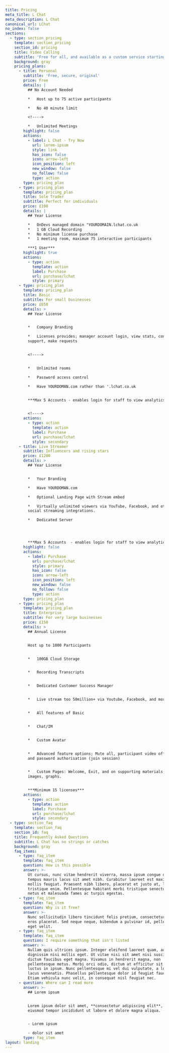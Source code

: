 ```yaml
---
title: Pricing
meta_title: L Chat
meta_description: L Chat
canonical_url: LChat
no_index: false
sections:
  - type: section_pricing
    template: section_pricing
    section_id: pricing
    title: Video Calling
    subtitle: 'Free for all, and available as a custom service starting from £100/yr'
    background: gray
    pricing_plans:
      - title: Personal
        subtitle: 'Free, secure, original'
        price: Free
        details: |
          ## No Account Needed

          *   Host up to 75 active participants

          *   No 40 minute limit

          <!---->

          *   Unlimited Meetings
        highlight: false
        actions:
          - label: L Chat - Try Now
            url: lorem-ipsum
            style: link
            has_icon: false
            icon: arrow-left
            icon_position: left
            new_window: false
            no_follow: false
            type: action
        type: pricing_plan
      - type: pricing_plan
        template: pricing_plan
        title: Sole Trader
        subtitle: Perfect for individuals
        price: £100
        details: |
          ## Year License

          *   OnDevs managed domain "YOURDOMAIN.lchat.co.uk
          *   1 GB Cloud Recording
          *   No minimum license purchase
          *   1 meeting room, maximum 75 interactive participants

          ***1 User***
        highlight: true
        actions:
          - type: action
            template: action
            label: Purchase
            url: purchase/lchat
            style: primary
      - type: pricing_plan
        template: pricing_plan
        title: Basic
        subtitle: For small businesses
        price: £650
        details: >
          ## Year License


          *   Company Branding

          *   Licenses provides; manager account login, view stats, contact
          support, make requests


          <!---->


          *   Unlimited rooms

          *   Password access control

          *   Have YOURDOMAN.com rather than '.lchat.co.uk


          ***Max 5 Accounts - enables login for staff to view analytics***


          <!---->
        actions:
          - type: action
            template: action
            label: Purchase
            url: purchase/lchat
            style: secondary
      - title: Live Streamer
        subtitle: Influencers and rising stars
        price: £1200
        details: >
          ## Year License


          *   Your Branding

          *   Have YOURDOMAN.com

          *   Optional Landing Page with Stream embed

          *   Virtually unlimited viewers via YouTube, Facebook, and other
          social streaming integrations.

          *   Dedicated Server




          ***Max 5 Accounts  - enables login for staff to view analytics***
        highlight: false
        actions:
          - label: Purchase
            url: purchase/lchat
            style: primary
            has_icon: false
            icon: arrow-left
            icon_position: left
            new_window: false
            no_follow: false
            type: action
        type: pricing_plan
      - type: pricing_plan
        template: pricing_plan
        title: Enterprise
        subtitle: For very large businesses
        price: £150
        details: >
          ## Annual License


          Host up to 1000 Participants


          *   100GB Cloud Storage


          *   Recording Transcripts


          *   Dedicated Customer Success Manager


          *   Live stream too 50million+ via Youtube, Facebook, and more socials


          *   All features of Basic


          *   Chat/IM


          *   Custom Avatar


          *   Advanced feature options; Mute all, participant video off, email
          and password authorisation (join session)


          *   Custom Pages: Welcome, Exit, and on supporting materials; pdf's,
          images, graphs.


          ***Minimum 15 licenses***
        actions:
          - type: action
            template: action
            label: Purchase
            url: purchase/lchat
            style: secondary
  - type: section_faq
    template: section_faq
    section_id: faq
    title: Frequently Asked Questions
    subtitle: L Chat has no strings or catches
    background: gray
    faq_items:
      - type: faq_item
        template: faq_item
        question: How is this possible
        answer: >-
          Ut cursus, nunc vitae hendrerit viverra, massa ipsum congue quam, sed
          tempus mauris lacus sit amet nibh. Curabitur laoreet est maximus
          mollis feugiat. Praesent nibh libero, placerat et justo at, luctus
          tristique enim. Pellentesque habitant morbi tristique senectus et
          netus et malesuada fames ac turpis egestas.
      - type: faq_item
        template: faq_item
        question: Why is it free?
        answer: >-
          Nunc sollicitudin libero tincidunt felis pretium, consectetur aliquam
          eros placerat. Sed neque neque, bibendum a pulvinar id, pellentesque
          eget velit. 
      - type: faq_item
        template: faq_item
        question: I require something that isn't listed
        answer: >-
          Nullam quis ultrices ipsum. Integer eleifend laoreet quam, ac
          dignissim nisi mollis eget. Ut vitae nisi sit amet nisi suscipit
          dictum faucibus eget magna. Vivamus in hendrerit magna, non
          pellentesque metus. Morbi orci odio, dictum at efficitur sit amet,
          luctus in ipsum. Nunc pellentesque mi vel dui vulputate, a lobortis
          lacus venenatis. Phasellus pellentesque dolor id feugiat faucibus.
          Etiam vehicula nunc velit, in consequat nisl feugiat nec.
      - question: Where can I read more
        answer: >-
          ## Lorem ipsum


          Lorem ipsum dolor sit amet, **consectetur adipiscing elit**, sed do
          eiusmod tempor incididunt ut labore et dolore magna aliqua.


          - Lorem ipsum

          - dolor sit amet
        type: faq_item
layout: landing
---
```


